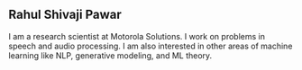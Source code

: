 ## Rahul Shivaji Pawar

I am a research scientist at Motorola Solutions. I work on problems in speech and audio processing. I am also interested in other areas of machine learning like NLP, generative modeling, and ML theory.